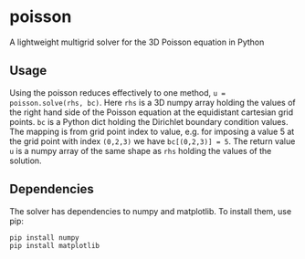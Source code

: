 # poisson
A lightweight multigrid solver for the 3D Poisson equation in Python

## Usage
Using the poisson reduces effectively to one method, `u = poisson.solve(rhs, bc)`.
Here `rhs` is a 3D numpy array holding the values of the right hand side of
the Poisson equation at the equidistant cartesian grid points. `bc` is a
Python dict holding the Dirichlet boundary condition values. The mapping is
from grid point index to value, e.g. for imposing a value 5 at the grid point
 with index `(0,2,3)` we have `bc[(0,2,3)] = 5`. The return value `u` is a 
 numpy array of the same shape as `rhs` holding the values of the solution.


## Dependencies
The solver has dependencies to numpy and matplotlib. To install them, use pip:

```
pip install numpy
pip install matplotlib
```

